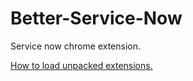 # Better-Service-Now
 Service now chrome extension.

[How to load unpacked extensions.](https://developer.chrome.com/docs/extensions/mv3/getstarted/development-basics/#load-unpacked)